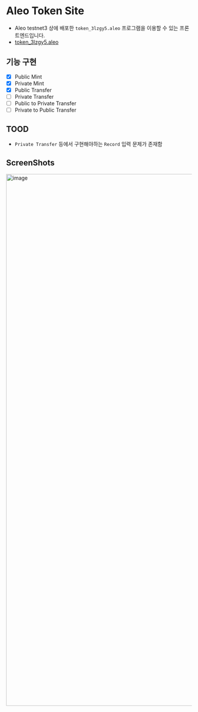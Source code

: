 # Aleo Token Site

- Aleo testnet3 상에 배포한 `token_3lzgy5.aleo` 프로그램을 이용할 수 있는 프론트엔드입니다.
- [token_3lzgy5.aleo](https://explorer.hamp.app/program?id=token_3lzgy5.aleo)

## 기능 구현

- [x] Public Mint
- [x] Private Mint
- [x] Public Transfer
- [ ] Private Transfer
- [ ] Public to Private Transfer
- [ ] Private to Public Transfer

## TOOD

- `Private Transfer` 등에서 구현해야하는 `Record` 입력 문제가 존재함

## ScreenShots

<img width="1440" alt="image" src="https://github.com/c0np4nn4/aleo_token_site/assets/49471288/40ec978a-22ec-4129-ba85-1427b63e65a3">
